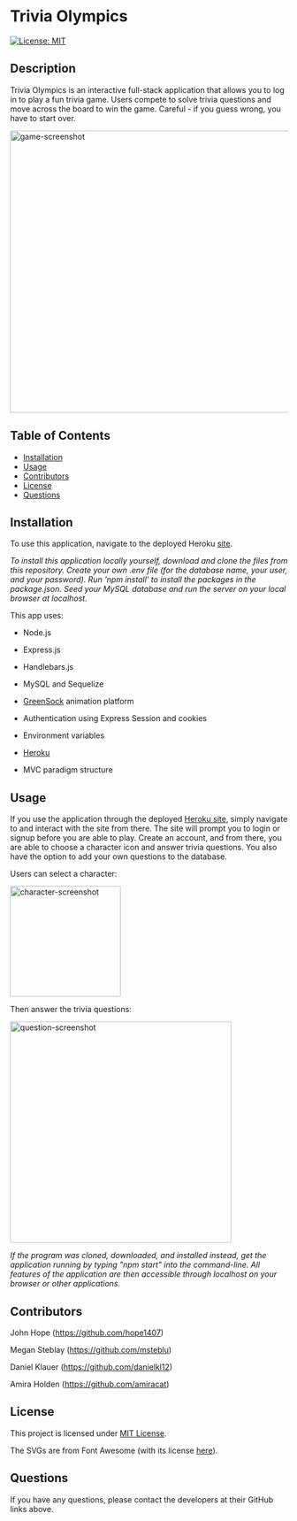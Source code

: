 # Trivia Olympics

[![License: MIT](https://img.shields.io/badge/License-MIT-yellow.svg)](https://opensource.org/licenses/MIT)

## Description
Trivia Olympics is an interactive full-stack application that allows you to log in to play a fun trivia game. Users compete to solve trivia questions and move across the board to win the game. Careful - if you guess wrong, you have to start over.
  
<img width="510" alt="game-screenshot" src="https://user-images.githubusercontent.com/80497167/127253674-47dcd54e-7057-494a-bd03-b11794c0cfeb.png">
  
## Table of Contents
  
- [Installation](#installation)
- [Usage](#usage)
- [Contributors](#contributors)
- [License](#license)
- [Questions](#questions)

## Installation 

To use this application, navigate to the deployed Heroku [site](https://young-harbor-83683.herokuapp.com/).

*To install this application locally yourself, download and clone the files from this repository. Create your own .env file (for the database name, your user, and your password). Run 'npm install' to install the packages in the package.json. Seed your MySQL database and run the server on your local browser at localhost.*

  This app uses:
  
 *  Node.js
  
 *  Express.js
  
 *  Handlebars.js
  
 *  MySQL and Sequelize
  
 *  [GreenSock](https://greensock.com/) animation platform
  
 *  Authentication using Express Session and cookies
  
 *  Environment variables
  
 *  [Heroku](https://young-harbor-83683.herokuapp.com/)
  
 *  MVC paradigm structure
  
## Usage

If you use the application through the deployed [Heroku site](https://young-harbor-83683.herokuapp.com/), simply navigate to and interact with the site from there. The site will prompt you to login or signup before you are able to play. Create an account, and from there, you are able to choose a character icon and answer trivia questions. You also have the option to add your own questions to the database.

  Users can select a character: 
  
  <img width="200" alt="character-screenshot" src="https://user-images.githubusercontent.com/80497167/127253681-79557df9-099f-4b97-8bc0-7ce918273cfd.png">
  
  Then answer the trivia questions: 
  
  <img width="400" alt="question-screenshot" src="https://user-images.githubusercontent.com/80497167/127414972-d66880f9-8459-49c1-997f-11fe479c4c66.png">
  
*If the program was cloned, downloaded, and installed instead, get the application running by typing "npm start" into the command-line. All features of the application are then accessible through _localhost_ on your browser or other applications.*

  ## Contributors

  John Hope (https://github.com/hope1407)
  
  Megan Steblay (https://github.com/msteblu)
  
  Daniel Klauer (https://github.com/danielkl12)
  
  Amira Holden (https://github.com/amiracat)
  
  ## License
  
  This project is licensed under [MIT License](https://opensource.org/licenses/MIT).
  
  The SVGs are from Font Awesome (with its license [here](https://fontawesome.com/license)).
  
  ## Questions

  If you have any questions, please contact the developers at their GitHub links above.
